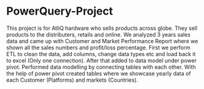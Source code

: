 # PowerQuery-Project


This project is for AtliQ hardware who sells products across globe. They sell products to the distributers, retails and online. We analyzed 3 years sales data and came up with Customer and Market Performance Report where we shown all the sales numbers and profit/loss percentage.
First we perform ETL to clean the data, add columns, change data types etc and load back it to excel (Only one connection).
After that added to data model under power pivot. Performed data modelling by connecting tables with each other. With the help of power pivot created tables where we showcase yearly data of each Customer (Platforms) and markets (Countries).
